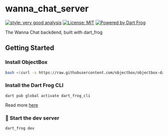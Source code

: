 # wanna_chat_server

[![style: very good analysis][very_good_analysis_badge]][very_good_analysis_link]
[![License: MIT][license_badge]][license_link]
[![Powered by Dart Frog](https://img.shields.io/endpoint?url=https://tinyurl.com/dartfrog-badge)](https://dartfrog.vgv.dev)

The Wanna Chat backdend, built with dart_frog

## Getting Started

### Install ObjectBox
```bash
bash <(curl -s https://raw.githubusercontent.com/objectbox/objectbox-dart/main/install.sh) 
```


### Install the Dart Frog CLI
`dart pub global activate dart_frog_cli`

Read more [here](https://dartfrog.vgv.dev/docs/overview#quick-start-guide)

### 🏁 Start the dev server
```dart_frog dev```



[license_badge]: https://img.shields.io/badge/license-MIT-blue.svg
[license_link]: https://opensource.org/licenses/MIT
[very_good_analysis_badge]: https://img.shields.io/badge/style-very_good_analysis-B22C89.svg
[very_good_analysis_link]: https://pub.dev/packages/very_good_analysis